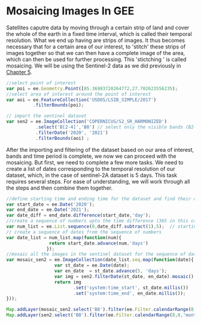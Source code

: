 # Mosaicing Images In GEE

Satellites caputre data by moving through a certain strip of land and cover the whole of the earth in a fixed time interval, which is called their temporal resolution. What we end up having are strips of images. It thus becomes necessary that for a certain area of our interest, to 'stitch' these strips of images together so that we can then have a complete image of the area, which can then be used for further processing. This 'stictching ' is called mosaicing. We will be using the Sentinel-2 data as we did previously in [Chapter 5](https://github.com/Sub-esh/GEEBasics/blob/main/05GEEBasicImageOperations.md).
```Javascript
//select point of interest
var poi = ee.Geometry.Point([85.36983728264772,27.702623556235);
//select area of interest around the point of interest
var aoi = ee.FeatureCollection('USDOS/LSIB_SIMPLE/2017')
          .filterBounds(poi);

// import the sentinel dataset
var sen2 = ee.ImageCollection('COPERNICUS/S2_SR_HARMONIZED')
           .select('B[2-4]','B8') // select only the visible bands (B2-B4) and near infrared band (B8)
           .filterDate('2020', '2021')
           .filterBounds(aoi) ;
```
After the importing and filtering of the dataset based on our area of interest, bands and time period is complete, we now we can proceed with the mosaicing. But first, we need to complete a few more tasks. We need to create a list of dates corresponding to the temporal resolution of our dataset, which, in the case of sentinel-2A dataset is 5 days. This task requires several steps. For ease of understanding, we will work through all the steps and then combine them together.
```Javascript
//define starting time and ending time for the dataset and find their difference(time interval between start and end dates)
var start_date = ee.Date('2020');
var end_date = ee.Date('2021');
var date_diff = end_date.difference(start_date,'day');
//create a sequence of numbers upto the time difference (365 in this case) with at an interval of 5 (temporal resolution of sentinel-2)
var num_list = ee.List.sequence(0,date_diff.subtract(1),5);  // starting from 0 hence stopping at 365-1 = 364
// create a sequence of dates from the sequence of numbers
var date_list = num_list.map(function(num){
                return start_date.advance(num,'days')
               });
//mosaic all the images in the sentinel dataset for the sequence of dates
var mosaic_sen2 = ee.ImageCollection(date_list.seq.map(function(date){
                  var st_date = ee.Date(date);
                  var en_date  = st_date.advance(5, 'days');
                  var img = sen2.filterDate(st_date, en_date).mosaic();
                  return img
                         .set('system:time_start', st_date.millis())
                         .set('system:time_end', en_date.millis());
}));

Map.addLayer(mosaic_sen2.select('B8').filter(ee.Filter.calendarRange(8,8,'month')).toBands().clip(aoi), [], 'Mosaic', false);
Map.addLayer(sen2.select('B8').filter(ee.Filter.calendarRange(8,8,'month')).toBands().clip(aoi), [], 'Original', false);

